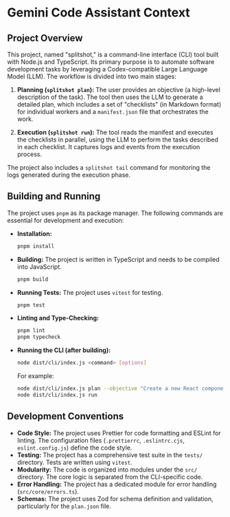 # Gemini Code Assistant Context

## Project Overview

This project, named "splitshot," is a command-line interface (CLI) tool built with Node.js and TypeScript. Its primary purpose is to automate software development tasks by leveraging a Codex-compatible Large Language Model (LLM). The workflow is divided into two main stages:

1.  **Planning (`splitshot plan`):** The user provides an objective (a high-level description of the task). The tool then uses the LLM to generate a detailed plan, which includes a set of "checklists" (in Markdown format) for individual workers and a `manifest.json` file that orchestrates the work.

2.  **Execution (`splitshot run`):** The tool reads the manifest and executes the checklists in parallel, using the LLM to perform the tasks described in each checklist. It captures logs and events from the execution process.

The project also includes a `splitshot tail` command for monitoring the logs generated during the execution phase.

## Building and Running

The project uses `pnpm` as its package manager. The following commands are essential for development and execution:

*   **Installation:**
    ```bash
    pnpm install
    ```

*   **Building:** The project is written in TypeScript and needs to be compiled into JavaScript.
    ```bash
    pnpm build
    ```

*   **Running Tests:** The project uses `vitest` for testing.
    ```bash
    pnpm test
    ```

*   **Linting and Type-Checking:**
    ```bash
    pnpm lint
    pnpm typecheck
    ```

*   **Running the CLI (after building):**
    ```bash
    node dist/cli/index.js <command> [options]
    ```
    For example:
    ```bash
    node dist/cli/index.js plan --objective "Create a new React component" --workers 2
    node dist/cli/index.js run
    ```

## Development Conventions

*   **Code Style:** The project uses Prettier for code formatting and ESLint for linting. The configuration files (`.prettierrc`, `.eslintrc.cjs`, `eslint.config.js`) define the code style.
*   **Testing:** The project has a comprehensive test suite in the `tests/` directory. Tests are written using `vitest`.
*   **Modularity:** The code is organized into modules under the `src/` directory. The core logic is separated from the CLI-specific code.
*   **Error Handling:** The project has a dedicated module for error handling (`src/core/errors.ts`).
*   **Schemas:** The project uses Zod for schema definition and validation, particularly for the `plan.json` file.
